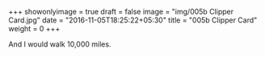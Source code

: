 +++
showonlyimage = true
draft = false
image = "img/005b Clipper Card.jpg"
date = "2016-11-05T18:25:22+05:30"
title = "005b Clipper Card"
weight = 0
+++

And I would walk 10,000 miles.

